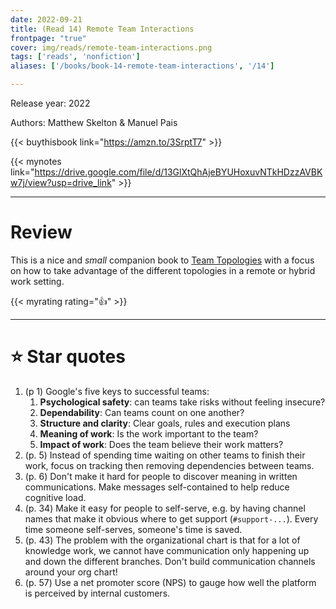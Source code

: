 ```yaml
---
date: 2022-09-21
title: (Read 14) Remote Team Interactions
frontpage: "true"
cover: img/reads/remote-team-interactions.png
tags: ['reads', 'nonfiction']
aliases: ['/books/book-14-remote-team-interactions', '/14']

---
```


Release year: 2022

Authors: Matthew Skelton & Manuel Pais

{{< buythisbook link="https://amzn.to/3SrptT7" >}}

{{< mynotes link="https://drive.google.com/file/d/13GlXtQhAjeBYUHoxuvNTkHDzzAVBKw7j/view?usp=drive_link" >}}

---

# Review

This is a nice and *small* companion book to [Team Topologies](/reads/read-11-team-topologies/) with a focus on how to take advantage of the different topologies in a remote or hybrid work setting.

{{< myrating rating="👍" >}}

---

# :star: Star quotes

1. (p 1) Google's five keys to successful teams:
    1. **Psychological safety**: can teams take risks
       without feeling insecure?
    1. **Dependability**: Can teams count on one another?
    1. **Structure and clarity**: Clear goals, rules and
       execution plans
    1. **Meaning of work**: Is the work important to the
       team?
    1. **Impact of work**: Does the team believe their work
       matters?
1. (p. 5) Instead of spending time waiting on other teams to finish
   their work, focus on tracking then removing dependencies between
   teams.
1. (p. 6) Don't make it hard for people to discover meaning in written
   communications. Make messages self-contained to help reduce cognitive
   load.
1. (p. 34) Make it easy for people to self-serve, e.g. by having channel
   names that make it obvious where to get support (`#support-...`).
   Every time someone self-serves, someone's time is saved.
1. (p. 43) The problem with the organizational chart is that for a lot
   of knowledge work, we cannot have communication only happening up and
   down the different branches. Don't build communication channels
   around your org chart!
1. (p. 57) Use a net promoter score (NPS) to gauge how well the platform
   is perceived by internal customers.
